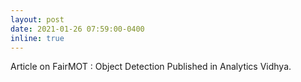 ```yaml
---
layout: post
date: 2021-01-26 07:59:00-0400
inline: true
---
```


Article on FairMOT : Object Detection Published in Analytics Vidhya.